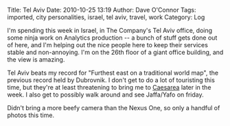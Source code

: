 Title: Tel Aviv
Date: 2010-10-25 13:19
Author: Dave O'Connor
Tags: imported, city personalities, israel, tel aviv, travel, work
Category: Log

I'm spending this week in Israel, in The Company's Tel Aviv
office, doing some ninja work on Analytics production -- a bunch of
stuff gets done out of here, and I'm helping out the nice people here to
keep their services stable and non-annoying. I'm on the 26th floor of a
giant office building, and the view is amazing.

Tel Aviv beats my record for "Furthest east on a traditional world map",
the previous record held by Dubrovnik. I don't get to do a lot of
touristing this time, but they're at least threatening to bring me to
[Caesarea] later in the week. I also get to possibly walk around and
see Jaffa/Yafo on friday.

Didn't bring a more beefy camera than the Nexus One, so only a handful
of photos this time.

  [Caesarea]: https://en.wikipedia.org/wiki/Caesarea
